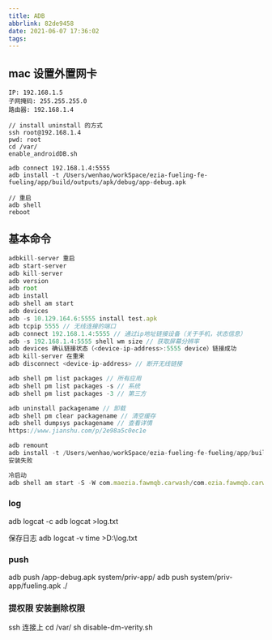 ```yaml
---
title: ADB
abbrlink: 82de9458
date: 2021-06-07 17:36:02
tags:
---
```


## mac 设置外置网卡
```
IP: 192.168.1.5
子网掩码: 255.255.255.0
路由器: 192.168.1.4

// install uninstall 的方式
ssh root@192.168.1.4
pwd: root
cd /var/
enable_androidDB.sh

adb connect 192.168.1.4:5555
adb install -t /Users/wenhao/workSpace/ezia-fueling-fe-fueling/app/build/outputs/apk/debug/app-debug.apk

// 重启
adb shell
reboot
```

## 基本命令
```js
adbkill-server 重启
adb start-server
adb kill-server
adb version
adb root
adb install
adb shell am start
adb devices
adb -s 10.129.164.6:5555 install test.apk
adb tcpip 5555 // 无线连接的端口
adb connect 192.168.1.4:5555 // 通过ip地址链接设备（关于手机，状态信息）
adb -s 192.168.1.4:5555 shell wm size // 获取屏幕分辨率
adb devices 确认链接状态（<device-ip-address>:5555 device）链接成功
adb kill-server 在重来
adb disconnect <device-ip-address> // 断开无线链接

adb shell pm list packages // 所有应用
adb shell pm list packages -s // 系统
adb shell pm list packages -3 // 第三方

adb uninstall packagename // 卸载
adb shell pm clear packagename // 清空缓存
adb shell dumpsys packagename // 查看详情
https://www.jianshu.com/p/2e98a5c0ec1e

adb remount
adb install -t /Users/wenhao/workSpace/ezia-fueling-fe-fueling/app/build/outputs/apk/debug/app-debug.apk
安装失败

冷启动
adb shell am start -S -W com.maezia.fawmqb.carwash/com.ezia.fawmqb.carwash.main.MainActivity
```

### log
adb logcat -c
adb logcat >log.txt

保存日志
adb logcat -v time >D:\log.txt

### push
adb push /app-debug.apk system/priv-app/
adb push system/priv-app/fueling.apk ./

### 提权限 安装删除权限
ssh 连接上
cd /var/
sh disable-dm-verity.sh

